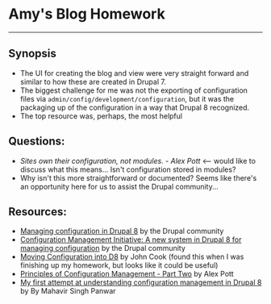 # Amy's Blog Homework
---
## Synopsis
* The UI for creating the blog and view were very straight forward and similar to how these are created in Drupal 7.
* The biggest challenge for me was not the exporting of configuration files via `admin/config/development/configuration`, but it was the packaging up of the configuration in a way that Drupal 8 recognized.
* The top resource was, perhaps, the most helpful

## Questions: 
* _Sites own their configuration, not modules. - Alex Pott_  <-- would like to discuss what this means... Isn't configuration stored in modules?
* Why isn't this more straightforward or documented? Seems like there's an opportunity here for us to assist the Drupal community...

## Resources:
* [Managing configuration in Drupal 8](https://www.drupal.org/documentation/administer/config) by the Drupal community
* [Configuration Management Initiative: A new system in Drupal 8 for managing configuration](http://drupal8cmi.org/) by the Drupal community
* [Moving Configuration into D8](http://www.curveagency.com/blog/moving-configuration-d8) by John Cook (found this when I was finishing up my homework, but looks like it could be useful)
* [Principles of Configuration Management - Part Two](http://www.chapterthree.com/blog/principles-configuration-management-part-two) by Alex Pott
* [My first attempt at understanding configuration management in Drupal 8](http://www.valuebound.com/resources/blog/my-first-attempt-at-understanding-configuration-management-in-drupal-8) by By Mahavir Singh Panwar
